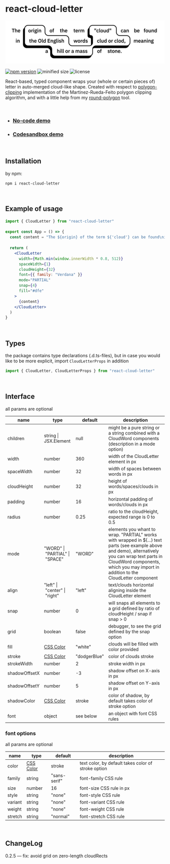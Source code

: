 # react-cloud-letter

![preview](./public/readme1.png)

[![npm version](https://img.shields.io/badge/npm-v0.2.5-blue)](https://www.npmjs.com/package/react-cloud-letter)
![minified size](https://img.shields.io/bundlephobia/min/react-cloud-letter)
![license](https://img.shields.io/github/license/foretoo/react-cloud-letter)

React-based, typed component wraps your (whole or certain pieces of) letter in auto-merged cloud-like shape. Created with respect to [polygon-clipping](https://github.com/mfogel/polygon-clipping) implementation of the Martinez-Rueda-Feito polygon clipping algorithm, and with a little help from my [round-polygon](https://github.com/foretoo/round-polygon) tool.

</br>

- ### [No-code demo](https://foretoo.github.io/react-cloud-letter)
- ### [Codesandbox demo](https://codesandbox.io/s/react-cloud-letter-demo-wbt3yc?file=/src/App.js)

</br>

## Installation

by npm:
```
npm i react-cloud-letter
```

</br>

## Example of usage

```jsx
import { CloudLetter } from "react-cloud-letter"

export const App = () => {
  const content = "The ${origin} of the term ${'cloud'} can be found\nin ${the Old English} words ${clud or clod,} meaning\na ${hill} or a mass of stone."

  return (
    <CloudLetter
      width={Math.min(window.innerWidth * 0.8, 512)}
      spaceWidth={1}
      cloudHeight={32}
      font={{ family: "Verdana" }}
      mode="PARTIAL"
      snap={4}
      fill="#dfe"
    >
      {content}
    </CloudLetter>
  )
}
```

</br>

## Types
the package contains type declarations (.d.ts-files), but in case you would like to be more explicit, import `CloudLetterProps` in addition
```javascript
import { CloudLetter, CloudLetterProps } from "react-cloud-letter"
```

</br>

## Interface
all params are optional

| name | type | default | description |
|---|---|---|---|
| children | string \| JSX.Element | null | might be a pure string or a string combined with a CloudWord components (description in a mode option) |
| width | number | 360 | width of the CloudLetter element in px |
| spaceWidth | number | 32 | width of spaces between words in px |
| cloudHeight | number | 32 | height of words/spaces/clouds in px |
| padding | number | 16 | horizontal padding of words/clouds in px |
| radius | number | 0.25 | ratio to the cloudHeight, expected range is 0 to 0.5 |
| mode | "WORD" \| "PARTIAL" \| "SPACE" | "WORD" | elements you whant to wrap. "PARTIAL" works with wrapped in ${...} text parts (see example above and demo), alternatively you can wrap text parts in CloudWord components, which you may import in addition to the CloudLetter component |
| align | "left" \| "center" \| "right" | "left" | text/clouds horizontal aligning inside the CloudLetter element |
| snap | number | 0 | will snaps all elements to a grid defined by ratio of cloudHeight / snap if snap > 0 |
| grid | boolean | false | debugger, to see the grid defined by the snap option |
| fill | [CSS Color](https://developer.mozilla.org/en-US/docs/Web/CSS/color_value) | "white" | clouds will be filled with color provided |
| stroke | [CSS Color](https://developer.mozilla.org/en-US/docs/Web/CSS/color_value) | "dodgerBlue" | color of clouds stroke |
| strokeWidth | number | 2 | stroke width in px |
| shadowOffsetX | number | -3 | shadow offset on X-axis in px |
| shadowOffsetY | number | 5 | shadow offset on Y-axis in px |
| shadowColor | [CSS Color](https://developer.mozilla.org/en-US/docs/Web/CSS/color_value) | stroke | color of shadow, by default takes color of stroke option |
| font | object | see below | an object with font CSS rules |

### font options

all params are optional

| name | type | default | description |
|---|---|---|---|
| color | [CSS Color](https://developer.mozilla.org/en-US/docs/Web/CSS/color_value) | stroke | text color, by default takes color of stroke option |
| family | string | "sans-serif" | font-family CSS rule |
| size | number | 16 | font-size CSS rule in px |
| style | string | "none" | font-style CSS rule |
| variant | string | "none" | font-variant CSS rule |
| weight | string | "none" | font-weight CSS rule |
| stretch | string | "normal" | font-stretch CSS rule |

</br>

## ChangeLog

0.2.5 — fix: avoid grid on zero-length cloudRects